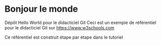 # Bonjour le monde
Dépôt Hello World pour le didacticiel Git
Ceci est un exemple de référentiel pour le didacticiel Git sur https://www.w3schools.com

Ce référentiel est construit étape par étape dans le tutoriel